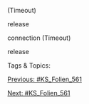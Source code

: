 (Timeout)
release
connection
(Timeout)
release

   Tags & Topics:
   

[Previous: #KS_Folien_561](KS_Folien_561.md)

[Next: #KS_Folien_561](KS_Folien_561.md)